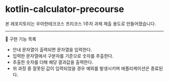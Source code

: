 # kotlin-calculator-precourse

본 레포지토리는 우아한테크코스 프리코스 1주차 과제 제출 용도로 만들어졌습니다.

---

📌 구현 기능 목록 

- 안내 문자열이 출력되면 문자열을 입력한다.
- 입력한 문자열에서 구분자를 기준으로 숫자를 추출한다.
- 추출한 숫자를 더해 해당 결과값을 출력한다.
- 위 과정 중 잘못된 값이 입력되었을 경우 예외를 발생시키며 애플리케이션은 종료된다.